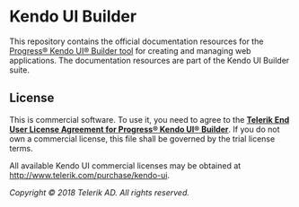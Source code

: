 # Kendo UI Builder

This repository contains the official documentation resources for the [Progress® Kendo UI® Builder tool](https://www.telerik.com/kendo-ui-builder/) for creating and managing web applications. The documentation resources are part of the Kendo UI Builder suite.

## License

This is commercial software. To use it, you need to agree to the [**Telerik End User License Agreement for Progress® Kendo UI® Builder**](https://www.telerik.com/purchase/license-agreements). If you do not own a commercial license, this file shall be governed by the trial license terms.

All available Kendo UI commercial licenses may be obtained at http://www.telerik.com/purchase/kendo-ui.

*Copyright © 2018 Telerik AD. All rights reserved.*
